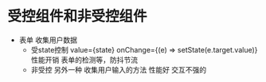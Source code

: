 # 受控组件和非受控组件

- 表单 收集用户数据
    - 受state控制
    value={state} onChange={(e) => setState(e.target.value)}
    性能开销 表单的检测等，防抖节流
    - 非受控
    另外一种 收集用户输入的方法
    性能好 交互不强的